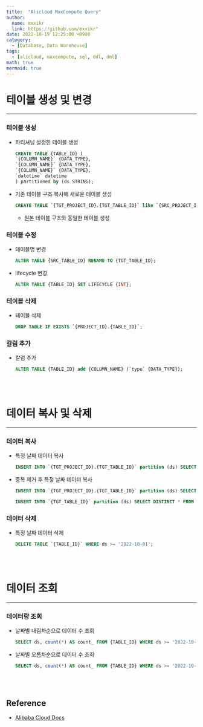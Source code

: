 ```yaml
---
title:  "Alicloud MaxCompute Query"
author:
  name: mxxikr
  link: https://github.com/mxxikr"
date: 2022-10-19 12:25:00 +0900
category:
  - [Database, Data Warehouse]
tags:
  - [alicloud, maxcompute, sql, ddl, dml]
math: true
mermaid: true
---
```

# 테이블 생성 및 변경
---
### **테이블 생성**
* 파티셔닝 설정한 테이블 생성
    ```sql
    CREATE TABLE {TABLE_ID} ( 
    `{COLUMN_NAME}` {DATA_TYPE},
    `{COLUMN_NAME}` {DATA_TYPE},
    `{COLUMN_NAME}` {DATA_TYPE},
	`datetime` datetime
    ) partitioned by (ds STRING);
    ```
* 기존 테이블 구조 복사해 새로운 테이블 생성
    ```sql
   CREATE TABLE `{TGT_PROJECT_ID}.{TGT_TABLE_ID}` like `{SRC_PROJECT_ID}.{SRC_TABLE_ID}`; 
    ```
    * 원본 테이블 구조와 동일한 테이블 생성

### **테이블 수정**
* 테이블명 변경
    ```sql
    ALTER TABLE {SRC_TABLE_ID} RENAME TO {TGT_TABLE_ID};
    ```
* lifecycle 변경
    ```sql
    ALTER TABLE {TABLE_ID} SET LIFECYCLE {INT};
    ```

### **테이블 삭제**
* 테이블 삭제
    ```sql
    DROP TABLE IF EXISTS `{PROJECT_ID}.{TABLE_ID}`;
    ```

### **칼럼 추가**
* 칼럼 추가
    ```sql
    ALTER TABLE {TABLE_ID} add {COLUMN_NAME} (`type` {DATA_TYPE});
    ```

<br/><br/>

# 데이터 복사 및 삭제
---
### **데이터 복사**
* 특정 날짜 데이터 복사
    ```sql
    INSERT INTO `{TGT_PROJECT_ID}.{TGT_TABLE_ID}` partition (ds) SELECT * FROM `{SRC_PROJECT_ID}.{SRC_TABLE_ID}` WHERE ds >= '2022-10-01';
    ```
* 중복 제거 후 특정 날짜 데이터 복사
    ```sql
    INSERT INTO `{TGT_PROJECT_ID}.{TGT_TABLE_ID}` partition (ds) SELECT DISTINCT * FROM `{SRC_PROJECT_ID}.{SRC_TABLE_ID}` WHERE ds >= '2022-10-01';
    ```
    ```sql
    INSERT INTO `{TGT_TABLE_ID}` partition (ds) SELECT DISTINCT * FROM `{SRC_TABLE_ID}` WHERE ds >= '2022-10-01';
    ```

### **데이터 삭제**
* 특정 날짜 데이터 삭제
    ```sql
    DELETE TABLE `{TABLE_ID}` WHERE ds >= '2022-10-01';
    ```
<br/><br/>

# 데이터 조회
---
### **데이터량 조회**
* 날짜별 내림차순으로 데이터 수 조회
    ```sql
    SELECT ds, count(*) AS count_ FROM {TABLE_ID} WHERE ds >= '2022-10-01' GROUP BY ds ORDER BY ASC;
    ```
* 날짜별 오름차순으로 데이터 수 조회
    ```sql
    SELECT ds, count(*) AS count_ FROM {TABLE_ID} WHERE ds >= '2022-10-01' GROUP BY ds ORDER BY DESC;
    ```

<br/><br/>

## **Reference**
* [Alibaba Cloud Docs](https://www.alibabacloud.com/help/en/analyticdb-for-mysql)
